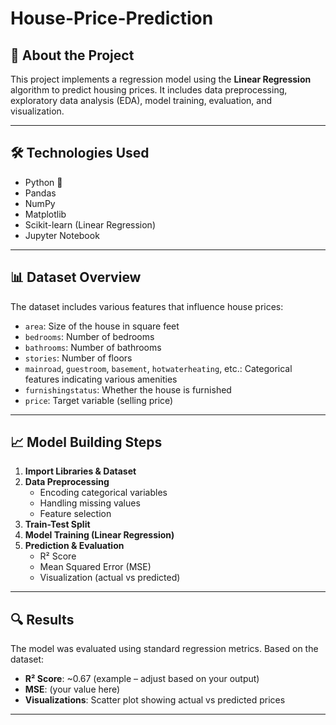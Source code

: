 # House-Price-Prediction

## 🧠 About the Project

This project implements a regression model using the **Linear Regression** algorithm to predict housing prices. It includes data preprocessing, exploratory data analysis (EDA), model training, evaluation, and visualization.

---

## 🛠️ Technologies Used

- Python 🐍
- Pandas
- NumPy
- Matplotlib
- Scikit-learn (Linear Regression)
- Jupyter Notebook

---

## 📊 Dataset Overview

The dataset includes various features that influence house prices:

- `area`: Size of the house in square feet
- `bedrooms`: Number of bedrooms
- `bathrooms`: Number of bathrooms
- `stories`: Number of floors
- `mainroad`, `guestroom`, `basement`, `hotwaterheating`, etc.: Categorical features indicating various amenities
- `furnishingstatus`: Whether the house is furnished
- `price`: Target variable (selling price)

---

## 📈 Model Building Steps

1. **Import Libraries & Dataset**
2. **Data Preprocessing**
   - Encoding categorical variables
   - Handling missing values
   - Feature selection
3. **Train-Test Split**
4. **Model Training (Linear Regression)**
5. **Prediction & Evaluation**
   - R² Score
   - Mean Squared Error (MSE)
   - Visualization (actual vs predicted)

---

## 🔍 Results

The model was evaluated using standard regression metrics. Based on the dataset:

- **R² Score**: ~0.67 (example – adjust based on your output)
- **MSE**: (your value here)
- **Visualizations**: Scatter plot showing actual vs predicted prices

---
